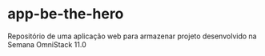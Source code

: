 # app-be-the-hero
Repositório de uma aplicação web para armazenar projeto desenvolvido na Semana OmniStack 11.0
